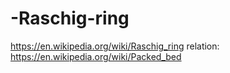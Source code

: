 # -Raschig-ring
https://en.wikipedia.org/wiki/Raschig_ring relation: https://en.wikipedia.org/wiki/Packed_bed
